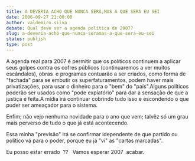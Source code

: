 ```yaml
---
title: A DEVERIA ACHO QUE NUNCA SERÁ,MAS A QUE SERÁ EU SEI
date: 2006-09-27 21:00:00
author: valdemiro.silva
debate: Qual deve ser a agenda política de 2007?
slug: a-deveria-acho-que-nunca-seramas-a-que-sera-eu-sei
status: publish 
type: post
---
```


A agenda real para 2007 é permitir que os políticos continuem a aplicar seus golpes contra os cofres públicos (continuaremos a ver muitos escândalos), obras  e programas contuarão a ser criados, como forma de "fachada" para se embutir os superfaturamentos, podem haver mais privatizações, para usar o dinheiro para o "bem" do "país".Alguns políticos poderão ser usados como "pode expiatório" para dar a sensação de que a justiça é feita.A mídia irá continuar cobrindo tudo isso e escondendo o que puder ser ameaçador para o sistema.


Enfim; não vejo nenhuma novidade para o ano que vem; talvêz só um grau mais perverso de tudo o que já está acontecendo.


Essa minha "previsão" irá se confirmar idependente de que partido ou político vá para o poder, porque eu já "vi" as "cartas marcadas".


Eu posso estar errado  ??   Vamos esperar 2007  acabar.


 



